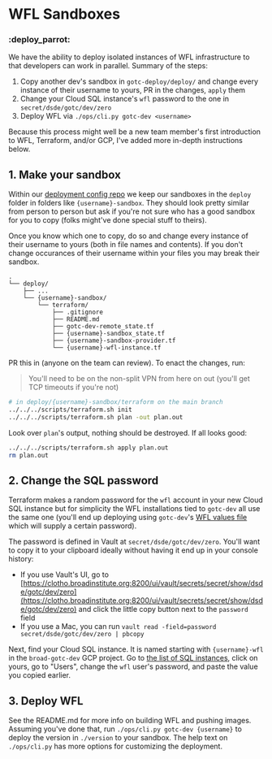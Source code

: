# WFL Sandboxes
### :deploy_parrot:

We have the ability to deploy isolated instances of WFL infrastructure to that developers can work in parallel. Summary of the steps:
1. Copy another dev's sandbox in `gotc-deploy/deploy/` and change every instance of their username to yours, PR in the changes, `apply` them
2. Change your Cloud SQL instance's `wfl` password to the one in `secret/dsde/gotc/dev/zero`
3. Deploy WFL via `./ops/cli.py gotc-dev <username>`

Because this process might well be a new team member's first introduction to WFL, Terraform, and/or GCP, I've added more in-depth instructions below.

## 1. Make your sandbox
Within our [deployment config repo](https://github.com/broadinstitute/gotc-deploy) we keep our sandboxes in the `deploy` folder in folders like `{username}-sandbox`. They should look pretty similar from person to person but ask if you're not sure who has a good sandbox for you to copy (folks might've done special stuff to theirs).

Once you know which one to copy, do so and change every instance of their username to yours (both in file names and contents). If you don't change occurances of their username within your files you may break their sandbox.

```
.
└── deploy/
    ├── ...
    └── {username}-sandbox/
        └── terraform/
            ├── .gitignore
            ├── README.md
            ├── gotc-dev-remote_state.tf
            ├── {username}-sandbox_state.tf
            ├── {username}-sandbox-provider.tf
            └── {username}-wfl-instance.tf
```

PR this in (anyone on the team can review). To enact the changes, run:

> You'll need to be on the non-split VPN from here on out (you'll get TCP timeouts if you're not)

```bash
# in deploy/{username}-sandbox/terraform on the main branch
../../../scripts/terraform.sh init
../../../scripts/terraform.sh plan -out plan.out
```

Look over `plan`'s output, nothing should be destroyed. If all looks good:
```bash
../../../scripts/terraform.sh apply plan.out
rm plan.out
```

## 2. Change the SQL password
Terraform makes a random password for the `wfl` account in your new Cloud SQL instance but for simplicity the WFL installations tied to `gotc-dev` all use the same one (you'll end up deploying using `gotc-dev`'s [WFL values file](https://github.com/broadinstitute/gotc-deploy/blob/master/deploy/gotc-dev/helm/wfl-values.yaml.ctmpl) which will supply a certain password).

The password is defined in Vault at `secret/dsde/gotc/dev/zero`. You'll want to copy it to your clipboard ideally without having it end up in your console history:
- If you use Vault's UI, go to [https://clotho.broadinstitute.org:8200/ui/vault/secrets/secret/show/dsde/gotc/dev/zero](https://clotho.broadinstitute.org:8200/ui/vault/secrets/secret/show/dsde/gotc/dev/zero) and click the little copy button next to the `password` field
- If you use a Mac, you can run `vault read -field=password secret/dsde/gotc/dev/zero | pbcopy`

Next, find your Cloud SQL instance. It is named starting with `{username}-wfl` in the `broad-gotc-dev` GCP project. Go to [the list of SQL instances](https://console.cloud.google.com/sql/instances?folder=&organizationId=&project=broad-gotc-dev), click on yours, go to "Users", change the `wfl` user's password, and paste the value you copied earlier.

## 3. Deploy WFL
See the README.md for more info on building WFL and pushing images. Assuming you've done that, run `./ops/cli.py gotc-dev {username}` to deploy the version in `./version` to your sandbox. The help text on `./ops/cli.py` has more options for customizing the deployment.

